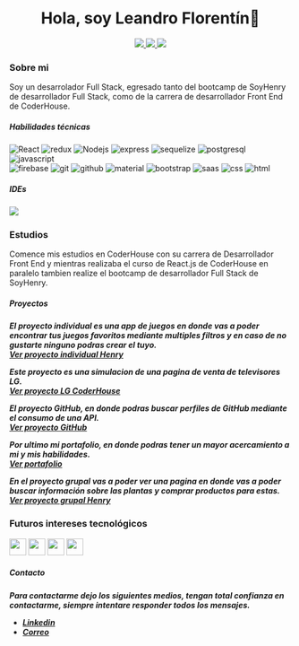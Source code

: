 <div id="header" align="center">
    <h1>Hola, soy Leandro Florentín👋</h1>
</div>
<p align="center">
<a href="https://www.linkedin.com/in/leandro-florentin/"><img src="https://img.shields.io/badge/LinkedIn-0077B5?style=for-the-badge&logo=linkedin&logoColor=white"/> </a>
<a href="https://www.codewars.com/users/LeandroFlorent%C3%ADn"><img src="https://img.shields.io/badge/-CodeWars-121216?style=for-the-badge&logo=CodeWars&logoColor=red"/> </a>
<a href="mailto:leandro.florentin@hotmail.com"><img src="https://img.shields.io/badge/Gmail-D14836?style=for-the-badge&logo=gmail&logoColor=white"/> </a>
</p>
<div>
    <h3>Sobre mi</h3>
        <p>Soy un desarrolador Full Stack, egresado tanto del bootcamp de SoyHenry de desarrollador Full Stack, como de la carrera de desarrollador Front End de CoderHouse.</p>
</div>
    <h5>Habilidades técnicas</h5>
    <div>
        <img src='https://img.shields.io/badge/-React-45b8d8?style=flat-square&logo=react&logoColor=white' alt='React'/>
        <img alt="redux" src="https://img.shields.io/badge/-Redux-764ABC?style=flat-square&logo=redux&logoColor=white" />
        <img alt="Nodejs" src="https://img.shields.io/badge/-Nodejs-43853d?style=flat-square&logo=Node.js&logoColor=white" />
        <img alt="express" src="https://img.shields.io/badge/-Express-000000?style=flat-square&logo=express&logoColor=white" />
        <img alt="sequelize" src="https://img.shields.io/badge/-Sequelize-039be5?style=flat-square&logo=sequelize&logoColor=0a497b" />
        <img alt="postgresql" src="https://img.shields.io/badge/-PostgreSQL-039be5?style=flat-square&logo=postgresql&logoColor=0a497b" />
        <img alt="javascript" src="https://img.shields.io/badge/-Javascript-yellow?style=flat-square&logo=javascript&logoColor=white" />     
    </div>
    <div>
        <img alt="firebase" src="https://img.shields.io/badge/-Firebase-yellow?style=flat-square&logo=firebase&logoColor=white" />
        <img alt="git" src="https://img.shields.io/badge/-Git-orange?style=flat-square&logo=git&logoColor=white" />
        <img alt="github" src="https://img.shields.io/badge/-GitHub-black?style=flat-square&logo=github&logoColor=white" />
        <img alt="material" src="https://img.shields.io/badge/-MaterialUI-blue?style=flat-square&logo=material&logoColor=white" />
        <img alt="bootstrap" src="https://img.shields.io/badge/-Bootstrap-4c2882?style=flat-square&logo=bootstrap&logoColor=white" />
        <img alt="saas" src="https://img.shields.io/badge/-Sass-pink?style=flat-square&logo=sass&logoColor=white" />
        <img alt="css" src="https://img.shields.io/badge/-CSS3-blue?style=flat-square&logo=css3&logoColor=white" />
        <img alt="html" src="https://img.shields.io/badge/-HTML5-red?style=flat-square&logo=html5&logoColor=white" />    
    </div>
<h5>IDEs<h5>
<img src="https://img.shields.io/badge/-Visual%20Studio%20Code-blue?style=flat-square&logo=visualstudiocode&logoColor=white"/>
    
<h3>Estudios</h3>
    <p>Comence mis estudios en CoderHouse con su carrera de Desarrollador Front End y mientras realizaba el curso de React.js de CoderHouse en paralelo tambien realize el bootcamp de desarrollador Full Stack de SoyHenry.</p>

<h5>Proyectos<h5>
    
   <label>El proyecto individual es una app de juegos en donde vas a poder encontrar tus juegos favoritos mediante multiples filtros y en caso de no gustarte ninguno   podras crear el tuyo.</label></br>
   <a href="https://frontjuegos.vercel.app/" target='_blank'>Ver proyecto individual Henry</a></br>
   
   <label>Este proyecto es una simulacion de una pagina de venta de televisores LG.</label></br>
   <a href="https://proyecto-lg-ce75.vercel.app/" target='_blank'>Ver proyecto LG CoderHouse</a></br>
   
   <label>El proyecto GitHub, en donde podras buscar perfiles de GitHub mediante el consumo de una API.</label></br>
   <a href="https://github-proyect-ten.vercel.app/" target='_blank'>Ver proyecto GitHub</a></br>
   
   <label>Por ultimo mi portafolio, en donde podras tener un mayor acercamiento a mi y mis habilidades.</label></br>
   <a href="https://portafolio-leandro-florentin.vercel.app/" target='_blank'>Ver portafolio</a>
   
   <label>En el proyecto grupal vas a poder ver una pagina en donde vas a poder buscar información sobre las plantas y comprar productos para estas.</label></br>
    <a href="https://plantango.vercel.app/" target='_blank'>Ver proyecto grupal Henry</a></br>


<h3>Futuros intereses tecnológicos</h3>
<div>
    <img src="https://img.icons8.com/color/512/nestjs.png" width="30px" height="30px"/>
    <img src="https://cdn.icon-icons.com/icons2/2107/PNG/128/file_type_angular_icon_130754.png" width="30px" height="30px"/>
    <img src="https://cdn.icon-icons.com/icons2/2107/PNG/128/file_type_vue_icon_130078.png" width="30px" height="30px"/>
    <img src="https://cdn.icon-icons.com/icons2/2415/PNG/128/mongodb_original_wordmark_logo_icon_146425.png" width="30px" height="30px"/>
</div>

<h5>Contacto<h5>
<p>Para contactarme dejo los siguientes medios, tengan total confianza en contactarme, siempre intentare responder todos los mensajes.</p>

    
<ul>
   <li><a href="https://www.linkedin.com/in/leandro-florentin/">Linkedin</a></li>
   <li><a href="mailto:leandro.florentin@hotmail.com">Correo</a></li>
</ul>
